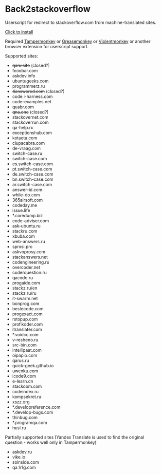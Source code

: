 # Back2stackoverflow

Userscript for redirect to stackoverflow.com from machine-translated sites.

[Click to install](https://raw.githubusercontent.com/Taraflex/Back2stackoverflow/master/back2stackoverflow.user.js)

Required [Tampermonkey](https://tampermonkey.net/) or [Greasemonkey](https://www.greasespot.net/) or [Violentmonkey](https://violentmonkey.github.io/get-it/) or another browser extension for userscript support.

Supported sites:
- ~~qaru.site~~ (closed?)
- fooobar.com
- askdev.info
- ubuntugeeks.com
- programmerz.ru
- ~~4answered.com~~ (closed?)
- code.i-harness.com
- code-examples.net
- quabr.com
- ~~qna.one~~ (closed?)
- stackovernet.com
- stackoverrun.com
- qa-help.ru
- exceptionshub.com
- kotaeta.com
- ciupacabra.com
- de-vraag.com
- switch-case.ru
- switch-case.com
- es.switch-case.com
- pt.switch-case.com
- de.switch-case.com
- bn.switch-case.com
- ar.switch-case.com
- answer-id.com
- while-do.com
- 365airsoft.com
- codeday.me
- issue.life
- *.coredump.biz
- code-adviser.com
- ask-ubuntu.ru
- stackru.com
- xbuba.com
- web-answers.ru
- sprosi.pro
- askvoprosy.com
- stackanswers.net
- codengineering.ru
- overcoder.net
- coderquestion.ru
- qacode.ru
- progaide.com
- stackz.ru/en
- stackz.ru/ru
- it-swarm.net
- bonprog.com
- bestecode.com
- progexact.com
- rstopup.com
- profikoder.com
- itranslater.com
- *.voidcc.com
- v-resheno.ru
- src-bin.com
- intellipaat.com
- oipapio.com
- qarus.ru
- quick-geek.github.io
- uwenku.com
- icode9.com
- e-learn.cn
- stackoom.com
- codeindex.ru
- kompsekret.ru
- xszz.org
- *.developreference.com
- *.develop-bugs.com
- thinbug.com
- *.programqa.com
- husl.ru

Partially supported sites (Yandex Translate is used to find the original question - works well only in Tampermonkey)
- askdev.ru
- vike.io
- soinside.com
- qa.1r1g.com